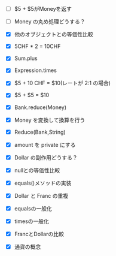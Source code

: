 - [ ] $5 + $5がMoneyを返す
- [ ] Money の丸め処理どうする？

- [x] 他のオブジェクトとの等価性比較
- [x] 5CHF * 2 = 10CHF
- [x] Sum.plus
- [x] Expression.times
- [x] $5 + 10 CHF = $10(レートが 2:1 の場合)
- [x] $5 + $5 = $10
- [x] Bank.reduce(Money)
- [x] Money を変換して換算を行う
- [x] Reduce(Bank,String)
- [x] amount を private にする
- [x] Dollar の副作用どうする？
- [x] nullとの等価性比較
- [x] equals()メソッドの実装
- [x] Dollar と Franc の重複
- [x] equalsの一般化
- [x] timesの一般化
- [x] FrancとDollarの比較
- [x] 通貨の概念
